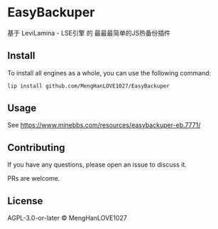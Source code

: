 # EasyBackuper

基于 LeviLamina - LSE引擎 的 最最最简单的JS热备份插件

## Install

To install all engines as a whole, you can use the following command:

```sh
lip install github.com/MengHanLOVE1027/EasyBackuper
```

## Usage
See https://www.minebbs.com/resources/easybackuper-eb.7771/

## Contributing

If you have any questions, please open an issue to discuss it.

PRs are welcome.

## License

AGPL-3.0-or-later © MengHanLOVE1027
